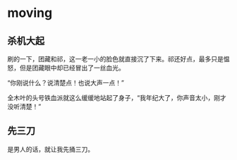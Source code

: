 # moving

## 杀机大起

刷的一下，团藏和祁，这一老一小的脸色就直接沉了下来。祁还好点，最多只是愠怒，但是团藏眼中却已经冒出了一丝血光。

“你刚说什么？说清楚点！也说大声一点！”

全木叶的头号铁血派就这么缓缓地站起了身子，“我年纪大了，你声音太小，刚才没听清楚！”

## 先三刀 

是男人的话，就让我先捅三刀。
